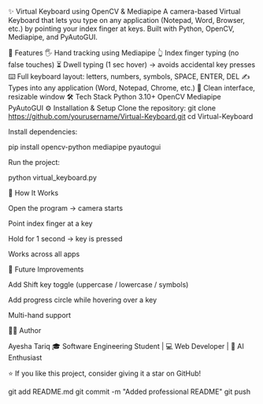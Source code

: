 ✨ Virtual Keyboard using OpenCV & Mediapipe
A camera-based Virtual Keyboard that lets you type on any application (Notepad, Word, Browser, etc.) by pointing your index finger at keys.
Built with Python, OpenCV, Mediapipe, and PyAutoGUI.

🚀 Features
🖐️ Hand tracking using Mediapipe
👆 Index finger typing (no false touches)
⏳ Dwell typing (1 sec hover) → avoids accidental key presses
⌨️ Full keyboard layout: letters, numbers, symbols, SPACE, ENTER, DEL
✍️ Types into any application (Word, Notepad, Chrome, etc.)
🎨 Clean interface, resizable window
🛠️ Tech Stack
Python 3.10+
OpenCV
Mediapipe
PyAutoGUI
⚙️ Installation & Setup
Clone the repository:
git clone https://github.com/yourusername/Virtual-Keyboard.git
cd Virtual-Keyboard

Install dependencies:

pip install opencv-python mediapipe pyautogui

Run the project:

python virtual_keyboard.py

🎯 How It Works

Open the program → camera starts

Point index finger at a key

Hold for 1 second → key is pressed

Works across all apps

🔮 Future Improvements

Add Shift key toggle (uppercase / lowercase / symbols)

Add progress circle while hovering over a key

Multi-hand support

👩‍💻 Author

Ayesha Tariq 🎓 Software Engineering Student | 💻 Web Developer | 🤖 AI Enthusiast

⭐ If you like this project, consider giving it a star on GitHub!

git add README.md git commit -m "Added professional README" git push